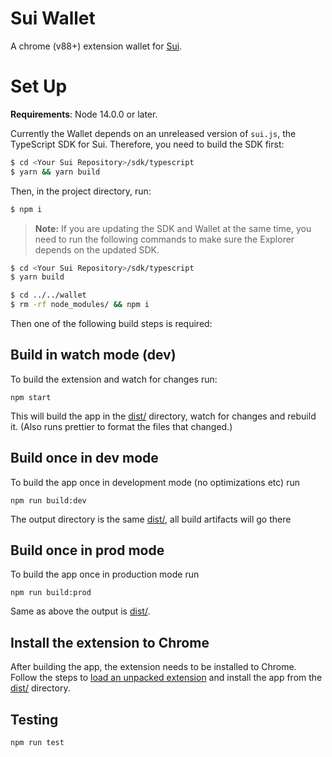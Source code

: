 # Sui Wallet

A chrome (v88+) extension wallet for [Sui](https://sui.io).

# Set Up

**Requirements**: Node 14.0.0 or later.

Currently the Wallet depends on an unreleased version of `sui.js`, the TypeScript SDK for Sui. Therefore, you need to build the SDK first:

```bash
$ cd <Your Sui Repository>/sdk/typescript
$ yarn && yarn build
```

Then, in the project directory, run:

```bash
$ npm i
```

> **Note:** If you are updating the SDK and Wallet at the same time, you need to run the following commands to make sure the Explorer depends on the updated SDK.

```bash
$ cd <Your Sui Repository>/sdk/typescript
$ yarn build

$ cd ../../wallet
$ rm -rf node_modules/ && npm i
```

Then one of the following build steps is required:

## Build in watch mode (dev)

To build the extension and watch for changes run:

```
npm start
```

This will build the app in the [dist/](./dist/) directory, watch for changes and rebuild it. (Also runs prettier to format the files that changed.)

## Build once in dev mode

To build the app once in development mode (no optimizations etc) run

```
npm run build:dev
```

The output directory is the same [dist/](./dist/), all build artifacts will go there

## Build once in prod mode

To build the app once in production mode run

```
npm run build:prod
```

Same as above the output is [dist/](./dist/).

## Install the extension to Chrome

After building the app, the extension needs to be installed to Chrome. Follow the steps to [load an unpacked extension](https://developer.chrome.com/docs/extensions/mv3/getstarted/#unpacked) and install the app from the [dist/](./dist/) directory.

## Testing

```
npm run test
```
